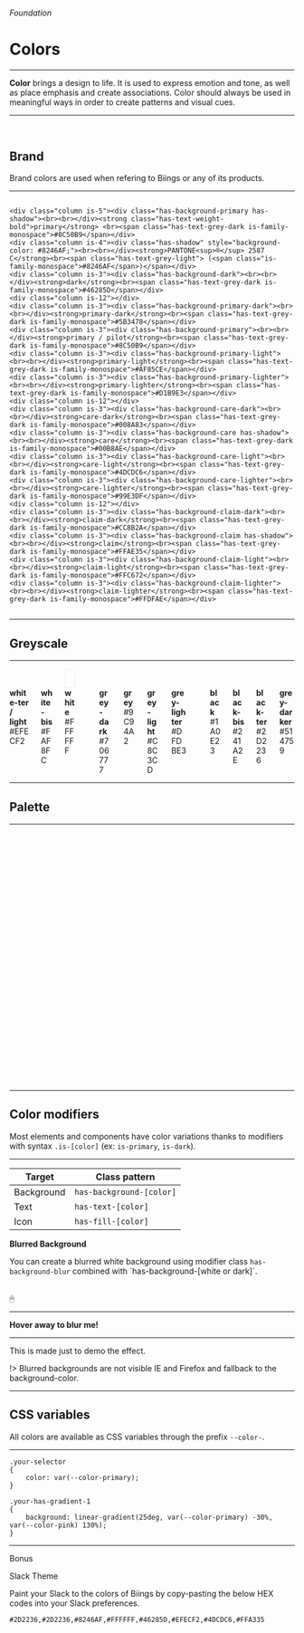 <h6 class="subtitle is-6 is-uppercase has-text-grey">Foundation</h6><h1 class="title is-1 is-family-secondary">Colors</h1>
<hr class="is-visible is-size-3">
<p class="subtitle is-5 is-family-secondary"><strong>Color</strong> brings a design to life. It is used to express emotion and tone, as well as place emphasis and create associations. Color should always be used in meaningful ways in order to create patterns and visual cues.</p>
<hr class="is-visible is-size-3">
<br>
<h2 class="title is-3 is-spaced is-family-sans-serif">Brand</h2>

Brand colors are used when refering to Biings or any of its products.

<hr>

<div class="columns is-multiline">
    
    <div class="column is-5"><div class="has-background-primary has-shadow"><br><br></div><strong class="has-text-weight-bold">primary</strong> <br><span class="has-text-grey-dark is-family-monospace">#8C50B9</span></div>
    <div class="column is-4"><div class="has-shadow" style="background-color: #8246AF;"><br><br></div><strong>PANTONE<sup>®</sup> 2587 C</strong><br><span class="has-text-grey-light"> (<span class="is-family-monospace">#8246AF</span>)</span></div>
    <div class="column is-3"><div class="has-background-dark"><br><br></div><strong>dark</strong><br><span class="has-text-grey-dark is-family-monospace">#46285D</span></div>
    <div class="column is-12"></div>
    <div class="column is-3"><div class="has-background-primary-dark"><br><br></div><strong>primary-dark</strong><br><span class="has-text-grey-dark is-family-monospace">#5B3478</span></div>
    <div class="column is-3"><div class="has-background-primary"><br><br></div><strong>primary / pilot</strong><br><span class="has-text-grey-dark is-family-monospace">#8C50B9</span></div>
    <div class="column is-3"><div class="has-background-primary-light"><br><br></div><strong>primary-light</strong><br><span class="has-text-grey-dark is-family-monospace">#AF85CE</span></div>
    <div class="column is-3"><div class="has-background-primary-lighter"><br><br></div><strong>primary-lighter</strong><br><span class="has-text-grey-dark is-family-monospace">#D1B9E3</span></div>
    <div class="column is-12"></div>
    <div class="column is-3"><div class="has-background-care-dark"><br><br></div><strong>care-dark</strong><br><span class="has-text-grey-dark is-family-monospace">#008A83</span></div>
    <div class="column is-3"><div class="has-background-care has-shadow"><br><br></div><strong>care</strong><br><span class="has-text-grey-dark is-family-monospace">#00B8AE</span></div>
    <div class="column is-3"><div class="has-background-care-light"><br><br></div><strong>care-light</strong><br><span class="has-text-grey-dark is-family-monospace">#4DCDC6</span></div>
    <div class="column is-3"><div class="has-background-care-lighter"><br><br></div><strong>care-lighter</strong><br><span class="has-text-grey-dark is-family-monospace">#99E3DF</span></div>
    <div class="column is-12"></div>
    <div class="column is-3"><div class="has-background-claim-dark"><br><br></div><strong>claim-dark</strong><br><span class="has-text-grey-dark is-family-monospace">#CC8B2A</span></div>
    <div class="column is-3"><div class="has-background-claim has-shadow"><br><br></div><strong>claim</strong><br><span class="has-text-grey-dark is-family-monospace">#FFAE35</span></div>
    <div class="column is-3"><div class="has-background-claim-light"><br><br></div><strong>claim-light</strong><br><span class="has-text-grey-dark is-family-monospace">#FFC672</span></div>
    <div class="column is-3"><div class="has-background-claim-lighter"><br><br></div><strong>claim-lighter</strong><br><span class="has-text-grey-dark is-family-monospace">#FFDFAE</span></div>
</div>

<hr class="is-visible is-size-1">

<h2 class="title is-3 is-family-sans-serif">Greyscale</h2>

<hr>

<div class="columns is-multiline">
    <div class="column is-3"><div class="has-background-white-ter"><br><br></div><strong>white-ter / light</strong><br><span class="has-text-grey-dark is-family-monospace">#EFECF2</span></div>
    <div class="column is-3"><div class="has-background-white-bis"><br><br></div><strong>white-bis</strong><br><span class="has-text-grey-dark is-family-monospace">#FAF8FC</span></div>
    <div class="column is-3"><div class="has-background-white" style="box-shadow: inset 0 0 0 1px rgba(0,0,0,0.05);"><br><br></div><strong>white</strong><br><span class="has-text-grey-dark is-family-monospace">#FFFFFF</span></div>
    <div class="column is-12"></div>
    <div class="column is-3"><div class="has-background-grey-dark"><br><br></div><strong>grey-dark</strong><br><span class="has-text-grey-dark is-family-monospace">#706777</span></div>
    <div class="column is-3"><div class="has-background-grey"><br><br></div><strong>grey</strong><br><span class="has-text-grey-dark is-family-monospace">#9C94A2</span></div>
    <div class="column is-3"><div class="has-background-grey-light"><br><br></div><strong>grey-light</strong><br><span class="has-text-grey-dark is-family-monospace">#C8C3CD</span></div>
    <div class="column is-3"><div class="has-background-grey-lighter"><br><br></div><strong>grey-lighter</strong><br><span class="has-text-grey-dark is-family-monospace">#DFDBE3</span></div>
    <div class="column is-12"></div>
    <div class="column is-3"><div class="has-background-black"><br><br></div><strong>black</strong><br><span class="has-text-grey-dark is-family-monospace">#1A0E23</span></div>
    <div class="column is-3"><div class="has-background-black-bis"><br><br></div><strong>black-bis</strong><br><span class="has-text-grey-dark is-family-monospace">#241A2E</span></div>
    <div class="column is-3"><div class="has-background-black-ter"><br><br></div><strong>black-ter</strong><br><span class="has-text-grey-dark is-family-monospace">#2D2236</span></div>
    <div class="column is-3"><div class="has-background-grey-darker"><br><br></div><strong>grey-darker</strong><br><span class="has-text-grey-dark is-family-monospace">#514759</span></div>
</div>

<hr class="is-size-1 is-visible">

<h2 class="title is-3 is-family-sans-serif">Palette</h2>

<hr>

<div class="columns is-multiline">
    <div class="column is-3"><div class="has-background-purple-dark"><br><br></div><strong>purple-dark</strong><br><span class="has-text-grey-dark is-family-monospace">#803C88</span></div>
    <div class="column is-3"><div class="has-background-purple has-shadow"><br><br></div><strong>purple</strong><br><span class="has-text-grey-dark is-family-monospace">#AA50B5</span></div>
    <div class="column is-3"><div class="has-background-purple-light"><br><br></div><strong>purple-light</strong><br><span class="has-text-grey-dark is-family-monospace">#C485CB</span></div>
    <div class="column is-3"><div class="has-background-purple-lighter"><br><br></div><strong>purple-lighter</strong><br><span class="has-text-grey-dark is-family-monospace">#EEDCF0</span></div>
    <div class="column is-12"></div>
    <div class="column is-3"><div class="has-background-pink-dark"><br><br></div><strong>pink-dark</strong><br><span class="has-text-grey-dark is-family-monospace">#AA537C</span></div>
    <div class="column is-3"><div class="has-background-pink has-shadow"><br><br></div><strong>pink</strong><br><span class="has-text-grey-dark is-family-monospace">#E26EA5</span></div>
    <div class="column is-3"><div class="has-background-pink-light"><br><br></div><strong>pink-light</strong><br><span class="has-text-grey-dark is-family-monospace">#EB9AC0</span></div>
    <div class="column is-3"><div class="has-background-pink-lighter"><br><br></div><strong>pink-lighter</strong><br><span class="has-text-grey-dark is-family-monospace">#F9E2ED</span></div>
    <div class="column is-12"></div>
    <div class="column is-3"><div class="has-background-red-dark"><br><br></div><strong>red-dark</strong><br><span class="has-text-grey-dark is-family-monospace">#C34450</span></div>
    <div class="column is-3"><div class="has-background-red has-shadow"><br><br></div><strong>red</strong><br><span class="has-text-grey-dark is-family-monospace">#F45564</span></div>
    <div class="column is-3"><div class="has-background-red-light"><br><br></div><strong>red-light</strong><br><span class="has-text-grey-dark is-family-monospace">#F78893</span></div>
    <div class="column is-3"><div class="has-background-red-lighter"><br><br></div><strong>red-lighter</strong><br><span class="has-text-grey-dark is-family-monospace">#FDDDE0</span></div>
    <div class="column is-12"></div>
    <div class="column is-3"><div class="has-background-orange-dark"><br><br></div><strong>orange-dark</strong><br><span class="has-text-grey-dark is-family-monospace">#D97A37</span></div>
    <div class="column is-3"><div class="has-background-orange has-shadow"><br><br></div><strong>orange</strong><br><span class="has-text-grey-dark is-family-monospace">#FF8F41</span></div>
    <div class="column is-3"><div class="has-background-orange-light"><br><br></div><strong>orange-light</strong><br><span class="has-text-grey-dark is-family-monospace">#FFB17A</span></div>
    <div class="column is-3"><div class="has-background-orange-lighter"><br><br></div><strong>orange-lighter</strong><br><span class="has-text-grey-dark is-family-monospace">#FFE9D9</span></div>
    <div class="column is-12"></div>
    <div class="column is-3"><div class="has-background-yellow-dark"><br><br></div><strong>yellow-dark</strong><br><span class="has-text-grey-dark is-family-monospace">#D9A93D</span></div>
    <div class="column is-3"><div class="has-background-yellow has-shadow"><br><br></div><strong>yellow</strong><br><span class="has-text-grey-dark is-family-monospace">#FFC748</span></div>
    <div class="column is-3"><div class="has-background-yellow-light"><br><br></div><strong>yellow-light</strong><br><span class="has-text-grey-dark is-family-monospace">#FFD87F</span></div>
    <div class="column is-3"><div class="has-background-yellow-lighter"><br><br></div><strong>yellow-lighter</strong><br><span class="has-text-grey-dark is-family-monospace">#FFEEC8</span></div>
    <div class="column is-12"></div>
    <div class="column is-3"><div class="has-background-green-dark"><br><br></div><strong>green-dark</strong><br><span class="has-text-grey-dark is-family-monospace">#009351</span></div>
    <div class="column is-3"><div class="has-background-green has-shadow"><br><br></div><strong>green</strong><br><span class="has-text-grey-dark is-family-monospace">#00C46C</span></div>
    <div class="column is-3"><div class="has-background-green-light"><br><br></div><strong>green-light</strong><br><span class="has-text-grey-dark is-family-monospace">#4DD698</span></div>
    <div class="column is-3"><div class="has-background-green-lighter"><br><br></div><strong>green-lighter</strong><br><span class="has-text-grey-dark is-family-monospace">#CCF3E2</span></div>
    <div class="column is-12"></div>
    <div class="column is-3"><div class="has-background-turquoise-dark"><br><br></div><strong>turquoise-dark</strong><br><span class="has-text-grey-dark is-family-monospace">#009688</span></div>
    <div class="column is-3"><div class="has-background-turquoise has-shadow"><br><br></div><strong>turquoise</strong><br><span class="has-text-grey-dark is-family-monospace">#00C8B5</span></div>
    <div class="column is-3"><div class="has-background-turquoise-light"><br><br></div><strong>turquoise-light</strong><br><span class="has-text-grey-dark is-family-monospace">#4DD9CB</span></div>
    <div class="column is-3"><div class="has-background-turquoise-lighter"><br><br></div><strong>turquoise-lighter</strong><br><span class="has-text-grey-dark is-family-monospace">#CCF4F0</span></div>
    <div class="column is-12"></div>
    <div class="column is-3"><div class="has-background-cyan-dark"><br><br></div><strong>cyan-dark</strong><br><span class="has-text-grey-dark is-family-monospace">#018FB0</span></div>
    <div class="column is-3"><div class="has-background-cyan has-shadow"><br><br></div><strong>cyan</strong><br><span class="has-text-grey-dark is-family-monospace">#01BFEA</span></div>
    <div class="column is-3"><div class="has-background-cyan-light"><br><br></div><strong>cyan-light</strong><br><span class="has-text-grey-dark is-family-monospace">#4DD2F0</span></div>
    <div class="column is-3"><div class="has-background-cyan-lighter"><br><br></div><strong>cyan-lighter</strong><br><span class="has-text-grey-dark is-family-monospace">#CCF2FB</span></div>
    <div class="column is-12"></div>
    <div class="column is-3"><div class="has-background-blue-dark"><br><br></div><strong>blue-dark</strong><br><span class="has-text-grey-dark is-family-monospace">#065F9E</span></div>
    <div class="column is-3"><div class="has-background-blue has-shadow"><br><br></div><strong>blue</strong><br><span class="has-text-grey-dark is-family-monospace">#087FD2</span></div>
    <div class="column is-3"><div class="has-background-blue-light"><br><br></div><strong>blue-light</strong><br><span class="has-text-grey-dark is-family-monospace">#52A5E0</span></div>
    <div class="column is-3"><div class="has-background-blue-lighter"><br><br></div><strong>blue-lighter</strong><br><span class="has-text-grey-dark is-family-monospace">#CEE5F6</span></div>
</div>


<hr class="is-size-1 is-visible">

<h2 class="title is-3 is-family-sans-serif is-spaced">Color modifiers</h2>

Most elements and components have color variations thanks to modifiers with syntax <code>.is-[color]</code> (ex: <code>is-primary</code>, <code>is-dark</code>).

<hr>

<table class="table">
<thead>
    <tr><th>Target</th>
    <th>Class pattern</th></tr>
</thead>
<tbody>
    <tr><td>Background</td><td><code>has-background-[color]</code></td></tr>
    <tr><td>Text</td><td><code>has-text-[color]</code></td></tr>
    <tr><td>Icon</td><td><code>has-fill-[color]</code></td></tr>
</tbody>
</table>

<strong class="title is-5">Blurred Background</strong>
<p>You can create a blurred white background using modifier class <code>has-background-blur</code> combined with `has-background-[white or dark]`.</p>
<br>
<div class="box is-relative is-well is-bordered is-size-3 has-text-grey has-text-centered">
    🖱
    <hr class="is-thin is-wavy">
    <strong class="button is-beefy is-info is-rounded has-text-weight-bold">Hover away to blur me!</strong>
    <hr class="is-thin">
    <span class="has-text-grey is-size-7">This is made just to demo the effect.</span>
    <div class="has-background-blur has-background-white" style="position: absolute; top: 0; bottom: 0; left: 0; right: 0;" onmouseout="this.className='has-background-blur has-background-white'" onMouseOver="this.className=''"></div>
</div>

!> Blurred backgrounds are not visible IE and Firefox and fallback to the background-color.

<hr class="is-size-1 is-visible">

<h2 class="title is-3 is-family-sans-serif is-spaced">CSS variables</h2>

All colors are available as CSS variables through the prefix <code>--color-</code>.

<hr>

    .your-selector
    {
        color: var(--color-primary);
    }

    .your-has-gradient-1
    {
        background: linear-gradient(25deg, var(--color-primary) -30%, var(--color-pink) 130%);
    }
<hr class="is-size-1 is-visible">

<div class="box is-large is-raised is-floating hover-to-popping">
    <div class="subtitle is-3"><span class="tag is-small is-primary is-uppercase has-text-weight-semibold">Bonus</span></div>
    <p class="title is-4 has-text-primary-dark">Slack Theme</p>
    <p class="subtitle is-5">Paint your Slack to the colors of Biings by copy-pasting the below HEX codes into your Slack preferences.</p>
    
    #2D2236,#2D2236,#8246AF,#FFFFFF,#46285D,#EFECF2,#4DCDC6,#FFA335
</div>
